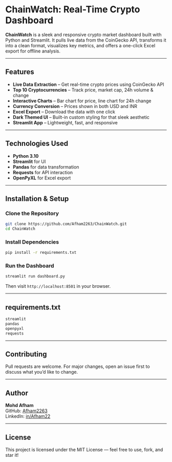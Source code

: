 #  ChainWatch: Real-Time Crypto Dashboard

**ChainWatch** is a sleek and responsive crypto market dashboard built with Python and Streamlit. It pulls live data from the CoinGecko API, transforms it into a clean format, visualizes key metrics, and offers a one-click Excel export for offline analysis.

---

##  Features

-  **Live Data Extraction** – Get real-time crypto prices using CoinGecko API
-  **Top 10 Cryptocurrencies** – Track price, market cap, 24h volume & change
-  **Interactive Charts** – Bar chart for price, line chart for 24h change
-  **Currency Conversion** – Prices shown in both USD and INR
-  **Excel Export** – Download the data with one click
-  **Dark Themed UI** – Built-in custom styling for that sleek aesthetic
-  **Streamlit App** – Lightweight, fast, and responsive

---

##  Technologies Used

- **Python 3.10**
- **Streamlit** for UI
- **Pandas** for data transformation
- **Requests** for API interaction
- **OpenPyXL** for Excel export

---

##  Installation & Setup

###  Clone the Repository
```bash
git clone https://github.com/Afham2263/ChainWatch.git
cd ChainWatch
```

###  Install Dependencies
```bash
pip install -r requirements.txt
```

###  Run the Dashboard
```bash
streamlit run dashboard.py
```
Then visit `http://localhost:8501` in your browser.

---

##  requirements.txt
```txt
streamlit
pandas
openpyxl
requests
```


---

##  Contributing
Pull requests are welcome. For major changes, open an issue first to discuss what you’d like to change.

---

##  Author
**Mohd Afham**  
GitHub: [Afham2263](https://github.com/Afham2263)  
LinkedIn: [in/Afham22](https://linkedin.com/in/Afham22)

---

##  License
This project is licensed under the MIT License — feel free to use, fork, and star it!

